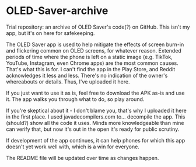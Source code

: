 # OLED-Saver-archive
Trial repository: an archive of OLED Saver's code(?) on GitHub. This isn't my app, but it's on here for safekeeping.

The OLED Saver app is used to help mitigate the effects of screen burn-in and flickering common on OLED screens, for whatever reason.
Extended periods of time where the phone is left on a static image (e.g. TikTok, YouTube, Instagram, even Chrome apps) are the most common causes.
That's what this is for.
I can't find the app in the Play Store, and Reddit acknowledges it less and less. There's no indication of the owner's whereabouts or details.
Thus, I've uploaded it here.

If you just want to use it as is, feel free to download the APK as-is and use it. The app walks you through what to do, so play around.

If you're skeptical about it - I don't blame you, that's why I uploaded it here in the first place.
I used javadecompilers.com to... decompile the app. This (should?) show all the code it uses.
Minds more knowledgeable than mine can verify that, but now it's out in the open it's ready for public scrutiny.

If development of the app continues, it can help phones for which this app doesn't yet work well with, which is a win for everyone.

The README file will be updated over time as changes happen.
